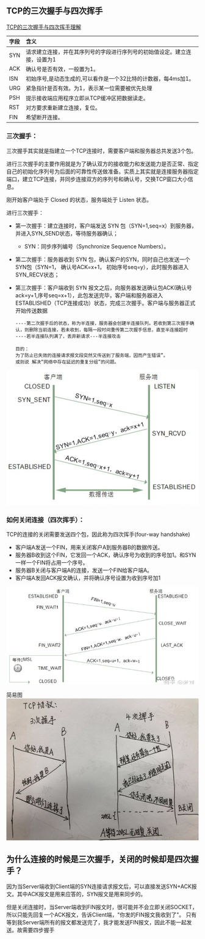 ## TCP的三次握手与四次挥手
[](https://zhuanlan.zhihu.com/p/86426969)
[TCP的三次握手与四次挥手理解](https://blog.csdn.net/qq_38950316/article/details/81087809)

| 字段| 	含义
|:--|:--
| SYN	| 请求建立连接，并在其序列号的字段进行序列号的初始值设定。建立连接，设置为1
| ACK	| 确认号是否有效，一般置为1。
| ISN	| 初始序号,是动态生成的,可以看作是一个32比特的计数器，每4ms加1。
| URG	| 紧急指针是否有效。为1，表示某一位需要被优先处理
| PSH	| 提示接收端应用程序立即从TCP缓冲区把数据读走。
| RST	| 对方要求重新建立连接，复位。
| FIN	| 希望断开连接。

### 三次握手：
三次握手其实就是指建立一个TCP连接时，需要客户端和服务器总共发送3个包。

进行三次握手的主要作用就是为了确认双方的接收能力和发送能力是否正常、指定自己的初始化序列号为后面的可靠性传送做准备。实质上其实就是连接服务器指定端口，建立TCP连接，并同步连接双方的序列号和确认号，交换TCP窗口大小信息。

刚开始客户端处于 Closed 的状态，服务端处于 Listen 状态。

进行三次握手：
* 第一次握手：建立连接时，客户端发送 SYN 包（SYN=1,seq=x）到服务器，并进入SYN_SEND状态，等待服务器确认；
  * SYN：同步序列编号（Synchronize Sequence Numbers）。

* 第二次握手：服务器收到 SYN 包，确认客户的SYN，同时自己也发送一个SYN包（SYN=1， 确认号ACK=x+1， 初始序号seq=y），此时服务器进入SYN_RECV状态；

* 第三次握手：客户端收到 SYN 报文之后，向服务器发送确认包ACK(确认号ack=y+1,序号seq=x+1），此包发送完毕，客户端和服务器进入ESTABLISHED（TCP连接成功）状态，完成三次握手。客户端与服务器正式开始传送数据
  >
      ----第二次握手后的状态，称为半连接，服务器会创建半连接队列。若收到第三次握手确认，则删除当前连接，若未收到，每隔一段时间重传第二次握手信息，直至半连接超时
      ----若半连接队列满了，丢弃新请求---半连接攻击

      目的：
      为了防止已失效的连接请求报文段突然又传送到了服务端，因而产生错误”。
      或则说 解决“网络中存在延迟的重复分组”的问题。

![tcp三次握手](/img/HTTP/tcp三次握手.png)

### 如何关闭连接（四次挥手）：
TCP的连接的关闭需要发送四个包，因此称为四次挥手(four-way handshake)

* 客户端A发送一个FIN，用来关闭客户A到服务器B的数据传送。 
* 服务器B收到这个FIN，它发回一个ACK，确认序号为收到的序号加1。和SYN一样一个FIN将占用一个序号。 
* 服务器B关闭与客户端A的连接，发送一个FIN给客户端A。 
* 客户端A发回ACK报文确认，并将确认序号设置为收到序号加1

![tcp四次挥手](/img/HTTP/tcp四次挥手.png)


简易图
![三次握手四次挥手](/img/tcp.jpg)


## 为什么连接的时候是三次握手，关闭的时候却是四次握手？

因为当Server端收到Client端的SYN连接请求报文后，可以直接发送SYN+ACK报文。其中ACK报文是用来应答的，SYN报文是用来同步的。

但是关闭连接时，当Server端收到FIN报文时，很可能并不会立即关闭SOCKET，所以只能先回复一个ACK报文，告诉Client端，"你发的FIN报文我收到了"。
只有等到我Server端所有的报文都发送完了，我才能发送FIN报文，因此不能一起发送。故需要四步握手
